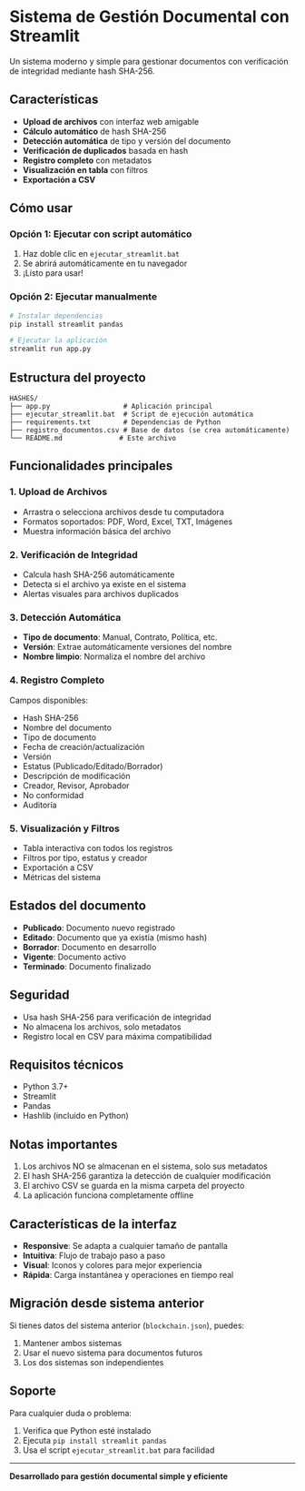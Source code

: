 # Sistema de Gestión Documental con Streamlit

Un sistema moderno y simple para gestionar documentos con verificación de integridad mediante hash SHA-256.

## Características

- **Upload de archivos** con interfaz web amigable
- **Cálculo automático** de hash SHA-256
- **Detección automática** de tipo y versión del documento
- **Verificación de duplicados** basada en hash
- **Registro completo** con metadatos
- **Visualización en tabla** con filtros
- **Exportación a CSV**

## Cómo usar

### Opción 1: Ejecutar con script automático
1. Haz doble clic en `ejecutar_streamlit.bat`
2. Se abrirá automáticamente en tu navegador
3. ¡Listo para usar!

### Opción 2: Ejecutar manualmente
```bash
# Instalar dependencias
pip install streamlit pandas

# Ejecutar la aplicación
streamlit run app.py
```

##  Estructura del proyecto

```
HASHES/
├── app.py                  # Aplicación principal
├── ejecutar_streamlit.bat  # Script de ejecución automática
├── requirements.txt        # Dependencias de Python
├── registro_documentos.csv # Base de datos (se crea automáticamente)
└── README.md              # Este archivo
```

##  Funcionalidades principales

### 1. Upload de Archivos
- Arrastra o selecciona archivos desde tu computadora
- Formatos soportados: PDF, Word, Excel, TXT, Imágenes
- Muestra información básica del archivo

### 2. Verificación de Integridad
- Calcula hash SHA-256 automáticamente
- Detecta si el archivo ya existe en el sistema
- Alertas visuales para archivos duplicados

### 3. Detección Automática
- **Tipo de documento**: Manual, Contrato, Política, etc.
- **Versión**: Extrae automáticamente versiones del nombre
- **Nombre limpio**: Normaliza el nombre del archivo

### 4. Registro Completo
Campos disponibles:
- Hash SHA-256
- Nombre del documento
- Tipo de documento
- Fecha de creación/actualización
- Versión
- Estatus (Publicado/Editado/Borrador)
- Descripción de modificación
- Creador, Revisor, Aprobador
- No conformidad
- Auditoría

### 5. Visualización y Filtros
- Tabla interactiva con todos los registros
- Filtros por tipo, estatus y creador
- Exportación a CSV
- Métricas del sistema

##  Estados del documento

- **Publicado**: Documento nuevo registrado
- **Editado**: Documento que ya existía (mismo hash)
- **Borrador**: Documento en desarrollo
- **Vigente**: Documento activo
- **Terminado**: Documento finalizado

##  Seguridad

- Usa hash SHA-256 para verificación de integridad
- No almacena los archivos, solo metadatos
- Registro local en CSV para máxima compatibilidad

##  Requisitos técnicos

- Python 3.7+
- Streamlit
- Pandas
- Hashlib (incluido en Python)

##  Notas importantes

1. Los archivos NO se almacenan en el sistema, solo sus metadatos
2. El hash SHA-256 garantiza la detección de cualquier modificación
3. El archivo CSV se guarda en la misma carpeta del proyecto
4. La aplicación funciona completamente offline

##  Características de la interfaz

- **Responsive**: Se adapta a cualquier tamaño de pantalla
- **Intuitiva**: Flujo de trabajo paso a paso
- **Visual**: Iconos y colores para mejor experiencia
- **Rápida**: Carga instantánea y operaciones en tiempo real

##  Migración desde sistema anterior

Si tienes datos del sistema anterior (`blockchain.json`), puedes:
1. Mantener ambos sistemas
2. Usar el nuevo sistema para documentos futuros
3. Los dos sistemas son independientes

##  Soporte

Para cualquier duda o problema:
1. Verifica que Python esté instalado
2. Ejecuta `pip install streamlit pandas`
3. Usa el script `ejecutar_streamlit.bat` para facilidad

---

**Desarrollado para gestión documental simple y eficiente** 

